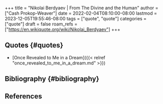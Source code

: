 +++
title = "Nikolai Berdyaev | From The Divine and the Human"
author = ["Cash Prokop-Weaver"]
date = 2022-02-04T08:10:00-08:00
lastmod = 2023-12-05T19:55:46-08:00
tags = ["quote", "quote"]
categories = ["quote"]
draft = false
roam_refs = ["https://en.wikiquote.org/wiki/Nikolai_Berdyaev"]
+++

## Quotes {#quotes}

-   [Once Revealed to Me in a Dream]({{< relref "once_revealed_to_me_in_a_dream.md" >}})


## Bibliography {#bibliography}

## References

<style>.csl-entry{text-indent: -1.5em; margin-left: 1.5em;}</style><div class="csl-bib-body">
</div>
